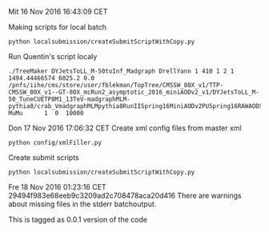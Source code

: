 

Mit 16 Nov 2016 16:43:09 CET

Making scripts for local batch
```
python localsubmission/createSubmitScriptWithCopy.py
```

Run Quentin's script localy
```
./TreeMaker DYJetsToLL_M-50toInf_Madgraph DrellYann 1 410 1 2 1 1494.44466574 6025.2 0.0 /pnfs/iihe/cms/store/user/fblekman/TopTree/CMSSW_80X_v1/TTP-CMSSW_80X_v1--GT-80X_mcRun2_asymptotic_2016_miniAODv2_v1/DYJetsToLL_M-50_TuneCUETP8M1_13TeV-madgraphMLM-pythia8/crab_VmadgraphMLMpythia8RunIISpring16MiniAODv2PUSpring16RAWAODSIMreHLT80XmcRun2asymptoticv14ext1v1crab113/161028_094300/0000/TOPTREE_5.root   MuMu      1  0  10000
```

Don 17 Nov 2016 17:06:32 CET
Create xml config files from master xml
```
python config/xmlFiller.py
```
Create submit scripts
```
python localsubmission/createSubmitScriptWithCopy.py
```


Fre 18 Nov 2016 01:23:16 CET
29494f983e68eeb9c3209ad2c708478aca20d416
There are warnings about missing files in the stderr batchoutput.

This is tagged as 0.0.1 version of the code

